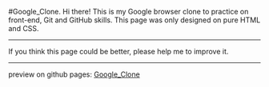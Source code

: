 #Google_Clone.
Hi there! This is my Google browser clone to practice on front-end, Git and GitHub skills. This page was only designed on pure HTML and CSS.

------------

If you think this page could be better, please help me to improve it.

------------

preview on github pages: [Google_Clone](https://fernandodeleon17.github.io/Google_Clone/ "Google_Clone")
